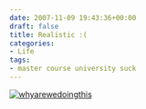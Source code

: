 ```yaml
---
date: 2007-11-09 19:43:36+00:00
draft: false
title: Realistic :(
categories:
- Life
tags:
- master course university suck
---
```


[![whyarewedoingthis](http://vignatti.files.wordpress.com/2007/11/phd1029.gif)
](http://vignatti.files.wordpress.com/2007/11/phd1029.gif)
